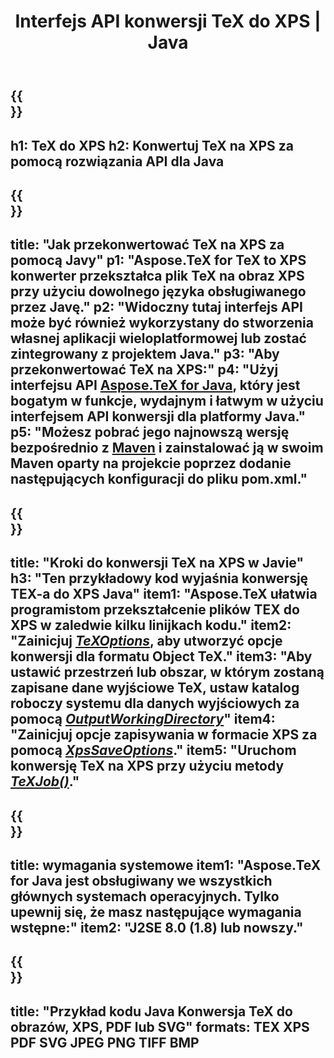 ﻿---
translation: true
template: /_templates/_conversion-child-java.md
title: Interfejs API konwersji TeX do XPS | Java
description: Funkcjonalność konwersji TeX do XPS. Zintegruj tę lokalną bibliotekę Java ze swoim projektem lub użyj aplikacji wieloplatformowych, aby przekonwertować TeX na XPS.
keywords: tex do xps api java, integracja tex2xps
url: /java/conversion/tex-to-xps/
family: tex
platformtag: java
feature: conversion
informat: TEX
outformat: XPS
otherformats: BMP PNG JPEG TIFF PDF SVG
---

{{<section banner>}}
---
h1: TeX do XPS
h2: Konwertuj TeX na XPS za pomocą rozwiązania API dla Java
---

{{<section overview>}}
---
title: "Jak przekonwertować TeX na XPS za pomocą Javy"
p1: "Aspose.TeX for TeX to XPS konwerter przekształca plik TeX na obraz XPS przy użyciu dowolnego języka obsługiwanego przez Javę."
p2: "Widoczny tutaj interfejs API może być również wykorzystany do stworzenia własnej aplikacji wieloplatformowej lub zostać zintegrowany z projektem Java."
p3: "Aby przekonwertować TeX na XPS:"
p4: "Użyj interfejsu API [Aspose.TeX for Java](https://products.aspose.com/tex/java), który jest bogatym w funkcje, wydajnym i łatwym w użyciu interfejsem API konwersji dla platformy Java."
p5: "Możesz pobrać jego najnowszą wersję bezpośrednio z [Maven](https://repository.aspose.com/webapp/#/artifacts/browse/tree/General/repo/com/aspose/aspose-tex) i zainstalować ją w swoim Maven oparty na projekcie poprzez dodanie następujących konfiguracji do pliku pom.xml."
---

{{<section feature1>}}
---
title: "Kroki do konwersji TeX na XPS w Javie"
h3: "Ten przykładowy kod wyjaśnia konwersję TEX-a do XPS Java"
item1: "Aspose.TeX ułatwia programistom przekształcenie plików TEX do XPS w zaledwie kilku linijkach kodu."
item2: "Zainicjuj [*TeXOptions*](https://reference.aspose.com/tex/java/com.aspose.tex/TeXOptions), aby utworzyć opcje konwersji dla formatu Object TeX."
item3: "Aby ustawić przestrzeń lub obszar, w którym zostaną zapisane dane wyjściowe TeX, ustaw katalog roboczy systemu dla danych wyjściowych za pomocą [*OutputWorkingDirectory*](https://reference.aspose.com/tex/java/com.aspose.tex/TeXOptions#getOutputWorkingDirectory--)"
item4: "Zainicjuj opcje zapisywania w formacie XPS za pomocą [*XpsSaveOptions*](https://reference.aspose.com/tex/java/com.aspose.tex.rendering/XpsSaveOptions)."
item5: "Uruchom konwersję TeX na XPS przy użyciu metody [*TeXJob()*](https://reference.aspose.com/tex/java/com.aspose.tex/TeXJob)."
---

{{<section feature2>}}
---
title: wymagania systemowe
item1: "Aspose.TeX for Java jest obsługiwany we wszystkich głównych systemach operacyjnych. Tylko upewnij się, że masz następujące wymagania wstępne:"
item2: "J2SE 8.0 (1.8) lub nowszy."
---

{{<section widget>}}
---
title: "Przykład kodu Java Konwersja TeX do obrazów, XPS, PDF lub SVG"
formats: TEX XPS PDF SVG JPEG PNG TIFF BMP
---